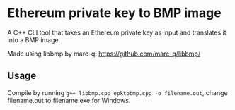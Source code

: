 # Ethereum private key to BMP image
A C++ CLI tool that takes an Ethereum private key as input and translates it into a BMP image.

Made using libbmp by marc-q: https://github.com/marc-q/libbmp/

## Usage

Compile by running `g++ libbmp.cpp epktobmp.cpp -o filename.out`, change filename.out to filename.exe for Windows.

